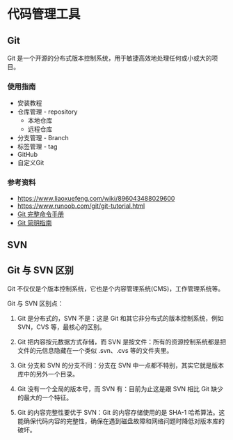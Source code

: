 # 代码管理工具

## Git
Git 是一个开源的分布式版本控制系统，用于敏捷高效地处理任何或小或大的项目。

### 使用指南
* 安装教程
* 仓库管理 - repository
    - 本地仓库
    - 远程仓库
* 分支管理 - Branch
* 标签管理 - tag
* GitHub
* 自定义Git
### 参考资料
* https://www.liaoxuefeng.com/wiki/896043488029600
* https://www.runoob.com/git/git-tutorial.html
* [Git 完整命令手册](https://git-scm.com/docs)
* [Git 简明指南](https://www.runoob.com/manual/git-guide/)


## SVN

## Git 与 SVN 区别
Git 不仅仅是个版本控制系统，它也是个内容管理系统(CMS)，工作管理系统等。

Git 与 SVN 区别点：

1. Git 是分布式的，SVN 不是：这是 Git 和其它非分布式的版本控制系统，例如 SVN，CVS 等，最核心的区别。

2. Git 把内容按元数据方式存储，而 SVN 是按文件：所有的资源控制系统都是把文件的元信息隐藏在一个类似 .svn、.cvs 等的文件夹里。

3. Git 分支和 SVN 的分支不同：分支在 SVN 中一点都不特别，其实它就是版本库中的另外一个目录。

4. Git 没有一个全局的版本号，而 SVN 有：目前为止这是跟 SVN 相比 Git 缺少的最大的一个特征。

5. Git 的内容完整性要优于 SVN：Git 的内容存储使用的是 SHA-1 哈希算法。这能确保代码内容的完整性，确保在遇到磁盘故障和网络问题时降低对版本库的破坏。
